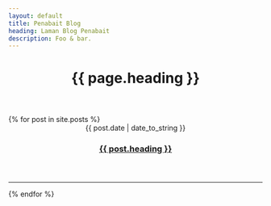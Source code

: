 ```yaml
---
layout: default
title: Penabait Blog
heading: Laman Blog Penabait
description: Foo & bar.
---
```

<header>
    <h1>{{ page.heading }}</h1>
</header>


  <section>
    {% for post in site.posts %}
    <header>
      <div>{{ post.date | date_to_string }}</div>
      <h3><a href="{{ post.url }}" title="{{ post.title }}">{{ post.heading }}</a></h3>
    </header>
    <hr>
    {% endfor %}
  </section>
